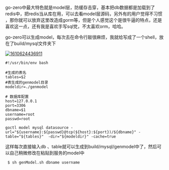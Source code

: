 go-zero中最大特色就是model层，防缓存击穿，基本把db数据都是加载到了redis中，把redis当从库在用，可以去看model层源码，另外有的用户觉得不习惯 ，那你就可以放弃这里改造成gorm等，但是个人感觉这个是很牛逼的特点，还是喜欢这一点，还有我是喜欢手写sql党，不太喜欢orm，哈哈。

go-zero可以生成model，每次去在命令行敲很麻烦，我就给写成了一个shell，放在了build/mysql文件夹下

[![1610624436911](https://github.com/Mikaelemmmm/go-zero-share-doc/raw/master/images/%E4%B8%83/1610624436911.jpg)](https://github.com/Mikaelemmmm/go-zero-share-doc/blob/master/images/七/1610624436911.jpg)

```shell
#!/usr/bin/env bash

#生成的表名
tables=$2
#表生成的genmodel目录
modeldir=./genmodel

# 数据库配置
host=127.0.0.1
port=3306
dbname=$1
username=root
passwd=root

goctl model mysql datasource -url="${username}:${passwd}@tcp(${host}:${port})/${dbname}" -table="${tables}"  -dir="${modeldir}" -cache=true
```

这样每次直接输入db 、table就可以生成到build/mysql/genmodel中了，然后可以自己稍微修改在粘贴到服务的model中

```shell
 $ sh genModel.sh dbname username
```